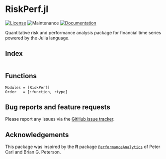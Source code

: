 # RiskPerf.jl

[![License](https://img.shields.io/badge/License-MIT-yellow.svg)](./LICENSE)
![Maintenance](https://img.shields.io/maintenance/yes/2025)
[![Documentation](https://img.shields.io/badge/docs-stable-blue.svg)](https://rbeeli.github.io/RiskPerf.jl/docs/build/index.html)

Quantitative risk and performance analysis package for financial time series powered by the Julia language.

## Index

```@index

```

## Functions

```@autodocs
Modules = [RiskPerf]
Order   = [:function, :type]
```

## Bug reports and feature requests

Please report any issues via the [GitHub issue tracker](https://github.com/rbeeli/RiskPerf.jl/issues).

## Acknowledgements

This package was inspired by the **R** package [`PerformanceAnalytics`](https://cran.r-project.org/web/packages/PerformanceAnalytics/index.html) of Peter Carl and Brian G. Peterson.
